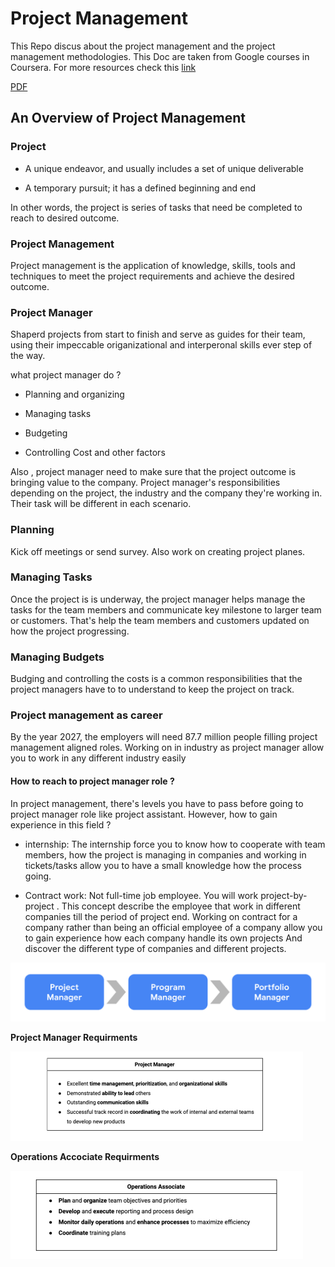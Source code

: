 # Project Management

This Repo discus about the project management and the project management  methodologies. This Doc are taken from Google courses in Coursera. For more resources check this [link](https://www.coursera.org/learn/foundations-of-project-management-arabic)

[PDF](assets/README.pdf)

## An Overview of Project Management

### Project

- A unique endeavor, and usually includes a set of unique deliverable

- A temporary pursuit; it has a defined beginning and end

In other words, the project is series of tasks that need be completed to reach to desired outcome.

### Project Management

Project management is the application of knowledge, skills, tools and techniques to meet the project requirements and achieve the desired outcome.  

### Project Manager
Shaperd projects from start to finish and serve as guides for their team, using their impeccable origanizational and interperonal skills ever step of the way.

what project manager do ? 

- Planning and organizing 

- Managing tasks 

- Budgeting

- Controlling Cost and other factors

Also , project manager need to make sure that the project outcome is bringing value to the company. Project manager's responsibilities  depending on the project, the industry and the company they're working in. Their task will be different in each scenario.

### Planning

Kick off meetings or send survey. Also work on creating project planes.

### Managing Tasks

Once the project is is underway, the project manager helps manage the tasks for the team members and communicate key milestone to larger team or customers. That's help the team members and customers updated on how the project progressing.

### Managing Budgets

Budging and controlling the costs is a common responsibilities that the project managers have to to understand to keep the project on track.

### Project management as career

By the year 2027, the employers will need 87.7 million people filling project management aligned roles. Working on in industry  as project manager allow you to work in any different industry easily 

#### How to reach to project manager role ?

In project management, there's levels you have to pass before going to project manager role like project assistant. However,  how to gain experience in this field ? 

- internship:  The internship force you to know how to cooperate with team members, how the project is managing in  companies and working in tickets/tasks allow you to have a small knowledge how the process going.

- Contract work:  Not full-time job employee. You will work project-by-project . This concept describe the employee that work in different companies till the period of project end. Working on contract for  a company rather than being an official employee of a company allow you to gain experience how each company handle its own projects And discover the different type of companies and different projects.

<img src='assets/project mangment role flow.png' >

**Project Manager Requirments**

<img src='assets/ProjectManager.png' >

**Operations Accociate Requirments**

<img src='assets/OperationsAccociate.png' >
